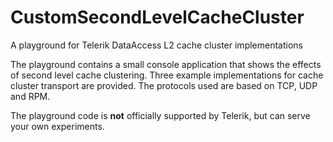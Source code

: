 CustomSecondLevelCacheCluster
=============================

A playground for Telerik DataAccess L2 cache cluster implementations

The playground contains a small console application that shows the effects of second level cache clustering. Three example implementations for cache cluster transport are provided. The protocols used are based on TCP, UDP and RPM.

The playground code is __not__ officially supported by Telerik, but can serve your own experiments.

